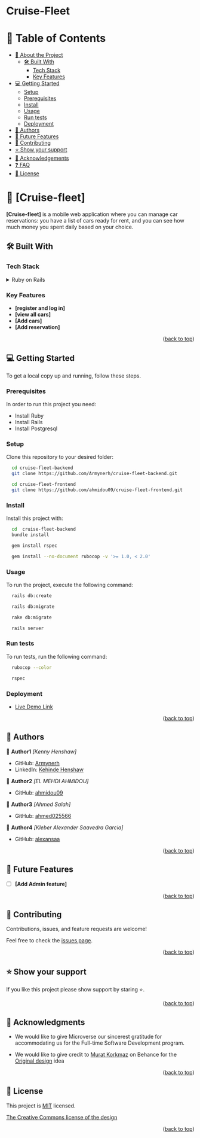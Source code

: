 # Cruise-Fleet

<a name="readme-top"></a>

# 📗 Table of Contents

- [📖 About the Project](#about-project)
  - [🛠 Built With](#built-with)
    - [Tech Stack](#tech-stack)
    - [Key Features](#key-features)
- [💻 Getting Started](#getting-started)
  - [Setup](#setup)
  - [Prerequisites](#prerequisites)
  - [Install](#install)
  - [Usage](#usage)
  - [Run tests](#run-tests)
  - [Deployment](#triangular_flag_on_post-deployment)
- [👥 Authors](#authors)
- [🔭 Future Features](#future-features)
- [🤝 Contributing](#contributing)
- [⭐️ Show your support](#support)
- [🙏 Acknowledgements](#acknowledgements)
- [❓ FAQ](#faq)
- [📝 License](#license)

<!-- PROJECT DESCRIPTION -->

# 📖 [Cruise-fleet] <a name="about-project"></a>

**[Cruise-fleet]** is a mobile web application where you can manage car reservations: you have a list of cars ready for rent, and you can see how much money you spent daily based on your choice.



## 🛠 Built With <a name="built-with"></a>

### Tech Stack <a name="tech-stack"></a>

<details>
  <summary>Ruby on Rails</summary>
  <ul>
    <li><a>https://rubyonrails.org/</a></li>
  </ul>
</details>

<!-- Features -->

### Key Features <a name="key-features"></a>

- **[register and log in]**
- **[view all cars]**
- **[Add cars]**
- **[Add reservation]**


<p align="right">(<a href="#readme-top">back to top</a>)</p>

<!-- GETTING STARTED -->

## 💻 Getting Started <a name="getting-started"></a>

To get a local copy up and running, follow these steps.

### Prerequisites

In order to run this project you need:

- Install Ruby
- Install Rails
- Install Postgresql

### Setup

Clone this repository to your desired folder:

```sh
  cd cruise-fleet-backend
  git clone https://github.com/Armynerh/cruise-fleet-backend.git
```
```sh
  cd cruise-fleet-frontend
  git clone https://github.com/ahmidou09/cruise-fleet-frontend.git
```

### Install

Install this project with:

```sh
  cd  cruise-fleet-backend
  bundle install
```
```sh
  gem install rspec
```
```sh
  gem install --no-document rubocop -v '>= 1.0, < 2.0'
```


### Usage

To run the project, execute the following command:

```sh
  rails db:create
```
```sh
  rails db:migrate
```
```sh
  rake db:migrate
```
```sh
  rails server
```

### Run tests

To run tests, run the following command:

```sh
  rubocop --color
```

```sh
  rspec
```

### Deployment

- [Live Demo Link](https://cruisefleet.onrender.com)
 
  
<p align="right">(<a href="#readme-top">back to top</a>)</p>

<!-- AUTHORS -->

## 👥 Authors <a name="authors"></a>

👤 **Author1**
 *[Kenny Henshaw]*

- GitHub: [Armynerh](https://github.com/Armynerh)
- LinkedIn: [Kehinde Henshaw](https://www.linkedin.com/in/kehinde-aminah-h/)

👤 **Author2**
 *[EL MEHDI AHMIDOU]*

- GitHub: [ahmidou09](https://github.com/ahmidou09)

👤 **Author3**
 *[Ahmed Salah]*

- GitHub: [ahmed025566](https://github.com/ahmed025566)

👤 **Author4**
 *[Kleber Alexander Saavedra Garcia]*

- GitHub: [alexansaa](https://github.com/alexansaa)



<p align="right">(<a href="#readme-top">back to top</a>)</p>

<!-- FUTURE FEATURES -->

## 🔭 Future Features <a name="future-features"></a>

- [ ] **[Add Admin feature]**

<p align="right">(<a href="#readme-top">back to top</a>)</p>

<!-- CONTRIBUTING -->

## 🤝 Contributing <a name="contributing"></a>

Contributions, issues, and feature requests are welcome!

Feel free to check the [issues page](https://github.com/Armynerh/cruise-fleet-backend/issues).

<p align="right">(<a href="#readme-top">back to top</a>)</p>

<!-- SUPPORT -->

## ⭐️ Show your support <a name="support"></a>

If you like this project please show support by staring ⭐️.

<p align="right">(<a href="#readme-top">back to top</a>)</p>

<!-- ACKNOWLEDGEMENTS -->

## 🙏 Acknowledgments <a name="acknowledgements"></a>

* We would like to give Microverse our sincerest gratitude for accommodating us for the Full-time Software Development program.

* We would like to give credit to [Murat Korkmaz](https://www.behance.net/muratk) on Behance for the [Original design](https://www.behance.net/gallery/26425031/Vespa-Responsive-Redesign) idea

<p align="right">(<a href="#readme-top">back to top</a>)</p>

<!-- LICENSE -->

## 📝 License <a name="license"></a>

This project is [MIT](./LICENSE) licensed.

[The Creative Commons license of the design](https://creativecommons.org/licenses/by-nc/4.0/)

<p align="right">(<a href="#readme-top">back to top</a>)</p>
